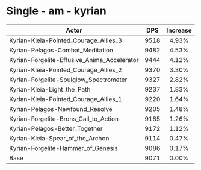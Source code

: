 # Single - am - kyrian
| Actor | DPS | Increase |
|---|:---:|:---:|
|Kyrian-Kleia-Pointed_Courage_Allies_3|9518|4.93%|
|Kyrian-Pelagos-Combat_Meditation|9482|4.53%|
|Kyrian-Forgelite-Effusive_Anima_Accelerator|9444|4.12%|
|Kyrian-Kleia-Pointed_Courage_Allies_2|9370|3.30%|
|Kyrian-Forgelite-Soulglow_Spectrometer|9327|2.82%|
|Kyrian-Kleia-Light_the_Path|9237|1.83%|
|Kyrian-Kleia-Pointed_Courage_Allies_1|9220|1.64%|
|Kyrian-Pelagos-Newfound_Resolve|9205|1.48%|
|Kyrian-Forgelite-Brons_Call_to_Action|9185|1.26%|
|Kyrian-Pelagos-Better_Together|9172|1.12%|
|Kyrian-Kleia-Spear_of_the_Archon|9114|0.47%|
|Kyrian-Forgelite-Hammer_of_Genesis|9086|0.17%|
|Base|9071|0.00%|
